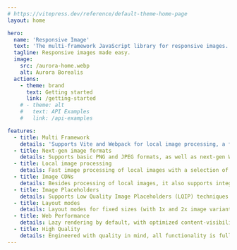 ```yaml
---
# https://vitepress.dev/reference/default-theme-home-page
layout: home

hero:
  name: 'Responsive Image'
  text: 'The multi-framework JavaScript library for responsive images.'
  tagline: Responsive images made easy.
  image:
    src: /aurora-home.webp
    alt: Aurora Borealis
  actions:
    - theme: brand
      text: Getting started
      link: /getting-started
    # - theme: alt
    #   text: API Examples
    #   link: /api-examples

features:
  - title: Multi Framework
    details: 'Supports Vite and Webpack for local image processing, a framework-agnostic core and components for multiple frontend frameworks: Ember.js and more in the future.'
  - title: Next-gen image formats
    details: Supports basic PNG and JPEG formats, as well as next-gen WebP and AVIF, for increased performance with optimal image quality at small file sizes.
  - title: Local image processing
    details: Fast image processing of local images with a selection of optionally applyable filters and effects, using the popular sharp library.
  - title: Image CDNs
    details: Besides processing of local images, it also supports integrating remote images from <b>image CDNs</b> like Cloudinary or imgix using a versatile image provider abstraction
  - title: Image Placeholders
    details: Supports Low Quality Image Placeholders (LQIP) techniques to show a preview while loading, using different strategies like a blurry low-res image, BlurHash or a simple dominant color.
  - title: Layout modes
    details: Layout modes for fixed sizes (with 1x and 2x image variants) as well as responsive layouts (srcset with optimized image sizes across all devices).
  - title: Web Performance
    details: Lazy rendering by default, with optimized content-visibility and decoding settings and optimized markup, to prevent CLS (Cumulative Layout Shift), a core Web Vital and Lighthouse metric.
  - title: High Quality
    details: Engineered with quality in mind, all functionality is fully tested (unit and integration tests), packages ship with native TypeScript types.
---
```

